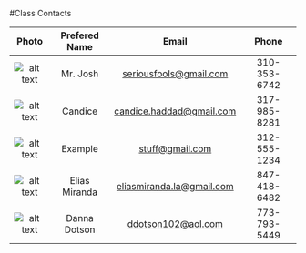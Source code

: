 #Class Contacts

| Photo                                                                                                               | Prefered Name               | Email                         | Phone        |
| :------------------------------------------------------------------------------------------------------------------:|:---------------------------:|:-----------------------------:|:------------:|
| ![alt text](http://s28.postimg.org/z268o5aj1/faceeyebrow.jpg "Mr. Josh makes a face")                               | Mr. Josh                    | seriousfools@gmail.com        | 310-353-6742 |
| ![alt text](http://s17.postimg.org/wsy8vesdr/image.jpg "Candice")                                             | Candice                     | candice.haddad@gmail.com               | 317-985-8281 |
| ![alt text](http://s22.postimg.org/fafx1m9o1/Sammy.jpg "Something fun")                                             | Example                     | stuff@gmail.com               | 312-555-1234 |
| ![alt text](http://s22.postimg.org/fafx1m9o1/Sammy.jpg "This can get confusing")                                             | Elias Miranda                  | eliasmiranda.la@gmail.com            | 847-418-6482 |
| ![alt text](http://s16.postimg.org/6ond5e1f9/IMG_1415.jpg "My Favorite Hut")                                             | Danna Dotson                  | ddotson102@aol.com            | 773-793-5449|
